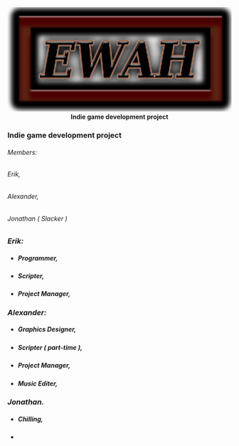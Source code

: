 <p align="center">
  <img src="https://github.com/ErikWallstrom/EW_AH/blob/master/test/res/images/Logo.png">
  <b>Indie game development project</b>
</p>

###     Indie game development project

###### *Members:* 

###### Erik,

###### Alexander, 	

###### Jonathan ( Slacker ) 

### *Erik:*

* ##### Programmer,
                            
* ##### Scripter,

* ##### Project Manager,

### *Alexander:* 

* ##### Graphics Designer,

* ##### Scripter ( part-time ),

* ##### Project Manager,

* ##### Music Editer, 

### *Jonathan.*

* ##### Chilling,

*






